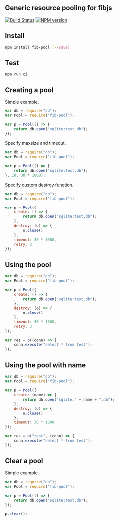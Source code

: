 ## Generic resource pooling for fibjs

[![Build Status](https://travis-ci.org/fibjs/fib-pool.svg)](https://travis-ci.org/fibjs/fib-pool)
[![NPM version](https://img.shields.io/npm/v/fib-pool.svg)](https://www.npmjs.org/package/fib-pool)

## Install

```sh
npm install fib-pool [--save]
```

## Test

```sh
npm run ci
```

## Creating a pool

Simple example.

```js
var db = require("db");
var Pool = require("fib-pool");

var p = Pool(() => {
    return db.open("sqlite:test.db");
});
```

Specify maxsize and timeout.

```js
var db = require("db");
var Pool = require("fib-pool");

var p = Pool(() => {
    return db.open("sqlite:test.db");
}, 10, 30 * 1000);
```

Specify custom destroy function.

```js
var db = require("db");
var Pool = require("fib-pool");

var p = Pool({
    create: () => {
        return db.open("sqlite:test.db");
    },
    destroy: (o) => {
        o.close()
    },
    timeout: 30 * 1000,
    retry: 3
});
```

## Using the pool

```js
var db = require("db");
var Pool = require("fib-pool");

var p = Pool({
    create: () => {
        return db.open("sqlite:test.db");
    },
    destroy: (o) => {
        o.close()
    },
    timeout: 30 * 1000,
    retry: 3
});

var res = p((conn) => {
    conn.execute("select * from test");
});

```

## Using the pool with name

```js
var db = require("db");
var Pool = require("fib-pool");

var p = Pool({
    create: (name) => {
        return db.open("sqlite:" + name + ".db");
    },
    destroy: (o) => {
        o.close()
    },
    timeout: 30 * 1000
});

var res = p("test", (conn) => {
    conn.execute("select * from test");
});

```

## Clear a pool

Simple example.

```js
var db = require("db");
var Pool = require("fib-pool");

var p = Pool(() => {
    return db.open("sqlite:test.db");
});

p.clear();
```
